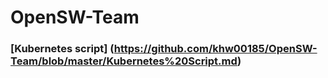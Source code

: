 # OpenSW-Team

### [Kubernetes script] (https://github.com/khw00185/OpenSW-Team/blob/master/Kubernetes%20Script.md)
